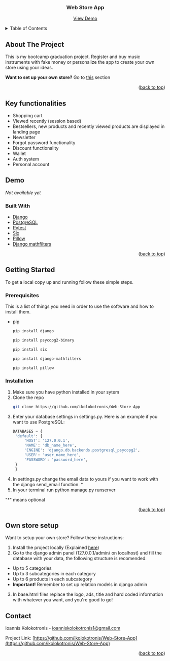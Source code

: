 <div id="top"></div>


<br />
<div align="center">

<h3 align="center">Web Store App</h3>

  <p align="center">
    <a href="#demo">View Demo</a>
  </p>
</div>


<!-- TABLE OF CONTENTS -->
<details>
  <summary>Table of Contents</summary>
  <ol>
    <li>
      <a href="#about-the-project">About The Project</a>
      <ul>
        <li><a href="#built-with">Built With</a></li>
      </ul>
    </li>
    <li>
      <a href="#key-functionalities">Key functionalities</a>
    </li>
    <li>
      <a href="#getting-started">Getting Started</a>
      <ul>
        <li><a href="#prerequisites">Prerequisites</a></li>
        <li><a href="#installation">Installation</a></li>
      </ul>
    </li>
    <li><a href="#own-store-setup">Own store setup</a></li>
    <li><a href="#contact">Contact</a></li>
  </ol>
</details>


<!-- ABOUT THE PROJECT -->
## About The Project


This is my bootcamp graduation project. Register and buy music instruments with fake money or personalize the app to create your own store using your ideas. 

<b>Want to set up your own store?</b> Go to <a href="#own-store-setup">this</a> section

<p align="right">(<a href="#top">back to top</a>)</p>


## Key functionalities
* Shopping cart
* Viewed recently (session based)
* Bestsellers, new products and recently viewed products are displayed in landing page
* Newsletter
* Forgot password functionality 
* Discount functionality 
* Wallet
* Auth system
* Personal account 


## Demo
<i>Not available yet</i>


### Built With

* [Django](https://www.djangoproject.com/)
* [PostgreSQL](https://www.postgresql.org/)
* [Pytest](https://docs.pytest.org/)
* [Six](https://six.readthedocs.io/)
* [Pillow](https://pillow.readthedocs.io/en/stable/)
* [Django mathfilters](https://pypi.org/project/django-mathfilters/)

<p align="right">(<a href="#top">back to top</a>)</p>



<!-- GETTING STARTED -->
## Getting Started

To get a local copy up and running follow these simple steps.

### Prerequisites

This is a list of things you need in order to use the software and how to install them.

* pip
  ```sh
  pip install django
  ```
  ```sh
  pip install psycopg2-binary
  ```
  ```sh
  pip install six
  ```
  ```sh
  pip install django-mathfilters
  ```
  ```sh
  pip install pillow
  ```

### Installation

1. Make sure you have python installed in your sytem
2. Clone the repo
   ```sh
   git clone https://github.com/ikolokotronis/Web-Store-App
   ```
3. Enter your database settings in settings.py. Here is an example if you want to use PostgreSQL:
   ```python
   DATABASES = {
    'default': {
        'HOST': '127.0.0.1',
        'NAME': 'db_name_here',
        'ENGINE': 'django.db.backends.postgresql_psycopg2',
        'USER': 'user_name_here',
        'PASSWORD': 'password_here',
    }
    }
   ```
5. In settings.py change the email data to yours if you want to work with the django send_email function. *
6. In your terminal run python manage.py runserver

"*" means optional

<p align="right">(<a href="#top">back to top</a>)</p>


## Own store setup
Want to setup your own store? Follow these instructions:
1. Install the project locally (Explained <a href="#installation">here</a>)
2. Go to the django admin panel (127.0.0.1/admin/ on localhost) and fill the database with your data, the following structure is recomended: 
* Up to 5 categories
* Up to 3 subcategories in each category
* Up to 6 products in each subcategory
* <b>Important!</b> Remember to set up relation models in django admin
3. In base.html files replace the logo, ads, title and hard coded information with whatever you want, and you're good to go!


<!-- CONTACT -->
## Contact

Ioannis Kolokotronis - ioanniskolokotronis1@gmail.com

Project Link: [https://github.com/ikolokotronis/Web-Store-App](https://github.com/ikolokotronis/Web-Store-App)

<p align="right">(<a href="#top">back to top</a>)</p>
